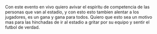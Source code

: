 Con este evento en vivo quiero avivar el espiritu de competencia de las personas que van al estadio, y con esto esto tambien alentar a los jugadores, es un gana y gana para todos.
Quiero que esto sea un motivo mas para las hinchadas de ir al estadio a gritar por su equipo y sentir el futbol de verdad.
